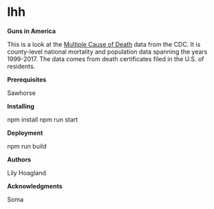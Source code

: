 # lhh
<b>Guns in America</b>

This is a look at the <a href=“https://wonder.cdc.gov/mcd.html”>Multiple Cause of Death</a> data from the CDC. It is county-level national mortality and population data spanning the years 1999-2017. The data comes from death certificates filed in the U.S. of residents.


<b>Prerequisites</b>

Sawhorse 

<b>Installing</b>

npm install
npm run start

<b>Deployment</b>

npm run build

<b>Authors</b>

Lily Hoagland

<b>Acknowledgments</b>

Soma 
